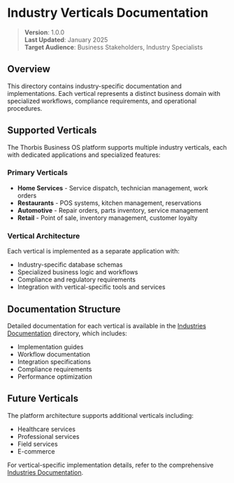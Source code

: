 # Industry Verticals Documentation

> **Version**: 1.0.0  
> **Last Updated**: January 2025  
> **Target Audience**: Business Stakeholders, Industry Specialists  

## Overview

This directory contains industry-specific documentation and implementations. Each vertical represents a distinct business domain with specialized workflows, compliance requirements, and operational procedures.

## Supported Verticals

The Thorbis Business OS platform supports multiple industry verticals, each with dedicated applications and specialized features:

### Primary Verticals

- **Home Services** - Service dispatch, technician management, work orders
- **Restaurants** - POS systems, kitchen management, reservations
- **Automotive** - Repair orders, parts inventory, service management
- **Retail** - Point of sale, inventory management, customer loyalty

### Vertical Architecture

Each vertical is implemented as a separate application with:
- Industry-specific database schemas
- Specialized business logic and workflows
- Compliance and regulatory requirements
- Integration with vertical-specific tools and services

## Documentation Structure

Detailed documentation for each vertical is available in the [Industries Documentation](../industries/) directory, which includes:

- Implementation guides
- Workflow documentation
- Integration specifications
- Compliance requirements
- Performance optimization

## Future Verticals

The platform architecture supports additional verticals including:
- Healthcare services
- Professional services
- Field services
- E-commerce

For vertical-specific implementation details, refer to the comprehensive [Industries Documentation](../industries/README.md).